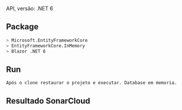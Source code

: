 API, versão: .NET 6

## Package

```bash
> Microsoft.EntityFrameworkCore
> EntityFrameworkCore.InMemory
> Blazor .NET 6
```
## Run
```
Após o clone restaurar o projeto e executar. Database em memoria. 
```

## Resultado SonarCloud


